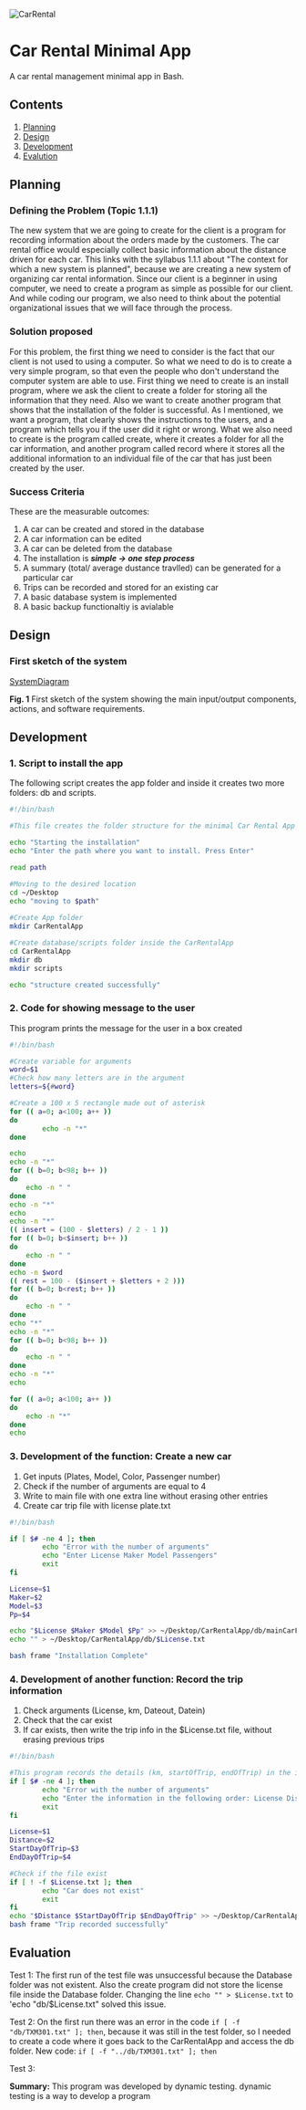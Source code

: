 ![CarRental](logo.png)

Car Rental Minimal App
===========================

A car rental management minimal app in Bash.

Contents
-----
  1. [Planning](#planning)
  1. [Design](#design)
  1. [Development](#development)
  1. [Evalution](#evaluation)

Planning
----------
### Defining the Problem (Topic 1.1.1)
The new system that we are going to create for the client is a program for recording information about the orders made by the customers. The car rental office would especially collect basic information about the distance driven for each car. This links with the syllabus 1.1.1 about "The context for which a new system is planned", because we are creating a new system of organizing car rental information. Since our client is a beginner in using computer, we need to create a program as simple as possible for our client. And while coding our program, we also need to think about the potential organizational issues that we will face through the process.

### Solution proposed
For this problem, the first thing we need to consider is the fact that our client is not used to using a computer. So what we need to do is to create a very simple program, so that even the people who don't understand the computer system are able to use. First thing we need to create is an install program, where we ask the client to create a folder for storing all the information that they need. Also we want to create another program that shows that the installation of the folder is successful. As I mentioned, we want a program, that clearly shows the instructions to the users, and a program which tells you if the user did it right or wrong. What we also need to create is the program called create, where it creates a folder for all the car information, and another program called record where it stores all the additional information to an individual file of the car that has just been created by the user.

### Success Criteria
These are the measurable outcomes: 
1. A car can be created and stored in the database
2. A car information can be edited
3. A car can be deleted from the database 
4. The installation is ***simple -> one step process***
5. A summary (total/ average dustance travlled) can be generated for a particular car
6. Trips can be recorded and stored for an existing car
7. A basic database system is implemented
8. A basic backup functionaltiy is avialable 

Design
---------
### First sketch of the system 
[SystemDiagram](https://www.draw.io/?lightbox=1&highlight=0000ff&edit=_blank&layers=1&nav=1#G1KBj12ggXIOlJj7rTtTJUD-R3fKnx1MDV)

**Fig. 1** First sketch of the system showing the main input/output components, actions, and software requirements.

Development
--------
### 1. Script to install the app 
The following script creates the app folder and inside it creates two more folders: db and scripts.
```sh 
#!/bin/bash 

#This file creates the folder structure for the minimal Car Rental App

echo "Starting the installation"
echo "Enter the path where you want to install. Press Enter"

read path 

#Moving to the desired location 
cd ~/Desktop
echo "moving to $path"
 
#Create App folder 
mkdir CarRentalApp

#Create database/scripts folder inside the CarRentalApp
cd CarRentalApp
mkdir db 
mkdir scripts

echo "structure created successfully"
```

### 2. Code for showing message to the user
This program prints the message for the user in a box created
```sh 
#!/bin/bash

#Create variable for arguments
word=$1
#Check how many letters are in the argument
letters=${#word}

#Create a 100 x 5 rectangle made out of asterisk
for (( a=0; a<100; a++ ))
do
        echo -n "*"
done

echo
echo -n "*"
for (( b=0; b<98; b++ ))
do
    echo -n " "
done
echo -n "*"
echo
echo -n "*"
(( insert = (100 - $letters) / 2 - 1 ))
for (( b=0; b<$insert; b++ ))
do
    echo -n " "
done
echo -n $word
(( rest = 100 - ($insert + $letters + 2 )))
for (( b=0; b<rest; b++ ))
do
    echo -n " "
done
echo "*"
echo -n "*"
for (( b=0; b<98; b++ ))
do
    echo -n " "
done
echo -n "*"
echo

for (( a=0; a<100; a++ ))
do
    echo -n "*"
done
echo

```

### 3. Development of the function: Create a new car
1. Get inputs (Plates, Model, Color, Passenger number)
2. Check if the number of arguments are equal to 4 
3. Write to main file with one extra line without erasing other entries
4. Create car trip file with license plate.txt

```sh 
#!/bin/bash

if [ $# -ne 4 ]; then
        echo "Error with the number of arguments"
        echo "Enter License Maker Model Passengers"
        exit
fi

License=$1
Maker=$2
Model=$3
Pp=$4

echo "$License $Maker $Model $Pp" >> ~/Desktop/CarRentalApp/db/mainCarFile.txt
echo "" > ~/Desktop/CarRentalApp/db/$License.txt

bash frame "Installation Complete"
```


### 4. Development of another function: Record the trip information 
1. Check arguments (License, km, Dateout, Datein)
2. Check that the car exist 
3. If car exists, then write the trip info in the $License.txt file, without erasing previous trips 

```sh 
#!/bin/bash

#This program records the details (km, startOfTrip, endOfTrip) in the individual .txt files of the cars
if [ $# -ne 4 ]; then
        echo "Error with the number of arguments"
        echo "Enter the information in the following order: License Distance StartDayOfTrip EndDayOfTrip"
        exit
fi

License=$1
Distance=$2
StartDayOfTrip=$3
EndDayOfTrip=$4

#Check if the file exist
if [ ! -f $License.txt ]; then
        echo "Car does not exist"
        exit
fi
echo "$Distance $StartDayOfTrip $EndDayOfTrip" >> ~/Desktop/CarRentalApp/db/$License.txt
bash frame "Trip recorded successfully"
```

Evaluation
-----------
Test 1: 
The first run of the test file was unsuccessful because the Database folder was not existent.
Also the create program did not store the license file inside the Database folder. Changing the line 
`echo "" > $License.txt` to 'echo "db/$License.txt" solved this issue.

Test 2: 
On the first run there was an error in the code `if [ -f "db/TXM301.txt" ]; then`, because it was still in the test folder, so 
I needed to create a code where it goes back to the CarRentalApp and access the db folder. New code: 
`if [ -f "../db/TXM301.txt" ]; then`

Test 3: 

**Summary:**
This program was developed by dynamic testing. dynamic testing is a way to develop a program 


